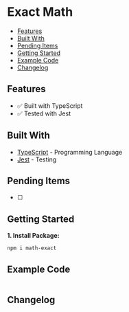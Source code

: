 # Exact Math

<!-- [![npm version](https://badge.fury.io/js/react-native-ultimate-modal-picker.svg)](https://badge.fury.io/js/react-native-ultimate-modal-picker)
[![npm downloads](https://img.shields.io/npm/dm/react-native-ultimate-modal-picker.svg)](https://www.npmjs.com/package/react-native-ultimate-modal-picker) -->

*  [Features](#features)
*  [Built With](#built-with)
*  [Pending Items](#pending-items)
*  [Getting Started](#getting-started)
*  [Example Code](#example-code)
*  [Changelog](#changelog)

## Features
*  ✅ Built with TypeScript
*  ✅ Tested with Jest

## Built With
* [TypeScript](https://github.com/microsoft/TypeScript) - Programming Language
* [Jest](https://jestjs.io) - Testing

## Pending Items
- [ ] 

## Getting Started
**1. Install Package:**
```
npm i math-exact
```


## Example Code
```javascript

```


## Changelog

